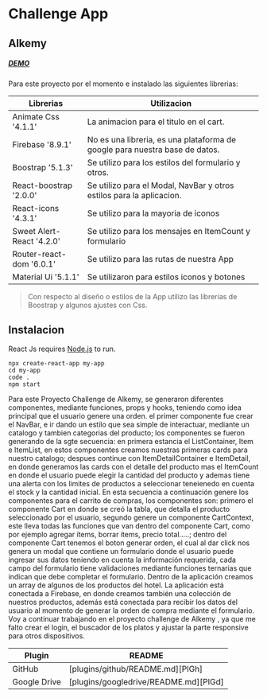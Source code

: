 # Challenge App
## Alkemy 

##### [DEMO](https://hotelmenuchallenge.netlify.app/)

Para este proyecto por el momento e instalado las siguientes librerias:

| Librerias  | Utilizacion |
| ------ | ------ |
| Animate Css '4.1.1' | La animacion para el titulo en el cart.  |
| Firebase '8.9.1' | No es una libreria, es una plataforma de google para nuestra base de datos.|
| Boostrap '5.1.3' | Se utilizo para los estilos del formulario y otros. |
| React-boostrap '2.0.0' |Se utilizo para el Modal, NavBar y otros estilos para la aplicacion.|
| React-icons '4.3.1' | Se utilizo para la mayoria de iconos |
| Sweet Alert-React '4.2.0' | Se utilizo para los mensajes en ItemCount y formulario |
| Router-react-dom '6.0.1'| Se utilizo para las rutas de nuestra App |
| Material Ui '5.1.1' | Se utilizaron para estilos iconos y botones |


> Con respecto al diseño o estilos de la App
> utilizo las librerias de Boostrap y algunos
> ajustes con Css. 


## Instalacion

React Js requires [Node.js](https://nodejs.org/es/) to run.

```
npx create-react-app my-app
cd my-app
code .
npm start
```

Para este Proyecto Challenge de Alkemy, se generaron diferentes componentes, mediante funciones, props y hooks, teniendo como idea principal que el usuario genere una orden. el primer componente fue crear el NavBar, e ir dando un estilo que sea simple de interactuar, mediante un catalogo y tambien categorias del producto; los componentes se fueron generando de la sgte secuencia: en primera estancia el ListContainer, Item e ItemList, en estos componentes creamos nuestras primeras cards para nuestro catalogo; despues continue con ItemDetailContainer e ItemDetail, en donde generamos las cards con el detalle del producto mas el ItemCount en donde el usuario puede elegir la cantidad del producto y ademas tiene una alerta con los limites de productos a seleccionar teneienedo en cuenta el stock y la cantidad inicial. En esta secuencia a continuación genere los componentes para el carrito de compras, los componentes son: primero el componente Cart en donde se creó la tabla, que detalla el producto seleccionado por el usuario, segundo genere un componente CartContext, este lleva todas las funciones que van dentro del componente Cart, como por ejemplo agregar ítems, borrar ítems, precio total…..; dentro del componente Cart tenemos el boton generar orden, el cual al dar click nos genera un modal que contiene un formulario donde el usuario puede ingresar sus datos teniendo en cuenta la información requerida, cada campo del formulario tiene validaciones mediante funciones ternarias que indican que debe completar el formulario. Dentro de la aplicación creamos un array de algunos de los productos del hotel. La aplicación está conectada a Firebase, en donde creamos también una colección de nuestros productos, además está conectada para recibir los datos del usuario al momento de generar la orden de compra mediante el formulario. Voy a continuar trabajando en el proyecto challenge de Alkemy , ya que me falto crear el login, el buscador de los platos y ajustar la parte responsive para otros dispositivos.


| Plugin | README |
| ------ | ------ |
| GitHub | [plugins/github/README.md][PlGh] |
| Google Drive | [plugins/googledrive/README.md][PlGd] |

